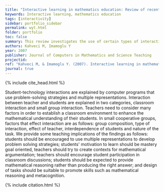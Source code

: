 ```yaml
---
title: "Interactive learning in mathematics education: Review of recent literature"
keywords: Interactive learning, mathematics education
tags: [interactivity]
sidebar: portfolio_sidebar
permalink: wyt.html
folder: portfolio
toc: false
summary: This review investigates the use of certain types of interaction in mathematics education. These types include interaction between students, interaction between teacher and students, and interaction between students and leaning technology.
authors: Kahveci M, Imamoglu Y
year: 2007
publisher: Journal of Computers in Mathematics and Science Teaching
projectid:
ref: "Kahveci M, & Imamoglu Y. (2007). Interactive learning in mathematics education: Review of recent literature. <i>Journal of Computers in Mathematics and Science Teaching, 26</i>(2), 137-153."
journal: true
---
```


{% include cite_head.html %}

Student-technology interactions are explained by computer programs that use problem-solving strategies and multiple representations. Interaction between teacher and students are explained in two categories, classroom interaction and small group interaction. Teachers need to consider many factors in order to establish a classroom environment to enhance the mathematical understanding of their students. In small cooperative groups, factors that effect interaction are as follows: group composition, type of interaction, effect of teacher, interdependence of students and nature of the task. We provide some teaching implications of the findings as follows: students should be encouraged to use multiple representations to develop problem solving strategies; students' motivation to learn should be mastery goal oriented, teachers should try to create contexts for mathematical argumentation; teachers should encourage student participation in classroom discussions; students should be expected to provide mathematical reasoning rather than producing the right answer; and design of tasks should be suitable to promote skills such as mathematical reasoning and metacognition.

{% include citation.html %}